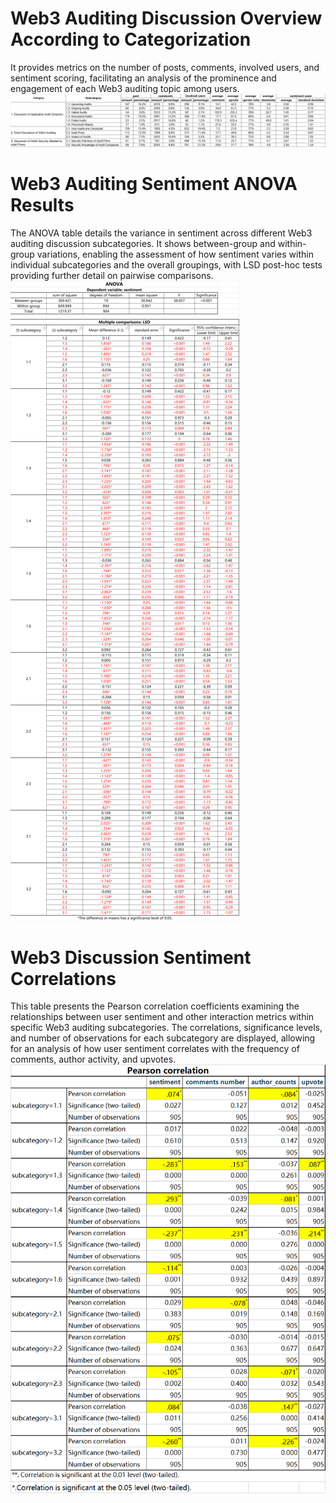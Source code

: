# Web3 Auditing Discussion Overview According to Categorization
It provides metrics on the number of posts, comments, involved users, and sentiment scoring, facilitating an analysis of the prominence and engagement of each Web3 auditing topic among users.
![Descriptive statistical results of different categories](https://github.com/Anonymousauthor2024/Supplementary-documentation/blob/main/figure/1.jpg "Descriptive statistical results of different categories")

# Web3 Auditing Sentiment ANOVA Results
The ANOVA table details the variance in sentiment across different Web3 auditing discussion subcategories. It shows between-group and within-group variations, enabling the assessment of how sentiment varies within individual subcategories and the overall groupings, with LSD post-hoc tests providing further detail on pairwise comparisons.
![Descriptive statistical results of different categories](https://github.com/Anonymousauthor2024/Supplementary-documentation/blob/main/figure/2.png "Descriptive statistical results of different categories")

# Web3 Discussion Sentiment Correlations
This table presents the Pearson correlation coefficients examining the relationships between user sentiment and other interaction metrics within specific Web3 auditing subcategories. The correlations, significance levels, and number of observations for each subcategory are displayed, allowing for an analysis of how user sentiment correlates with the frequency of comments, author activity, and upvotes.
![Descriptive statistical results of different categories](https://github.com/Anonymousauthor2024/Supplementary-documentation/blob/main/figure/3.png "Descriptive statistical results of different categories")
